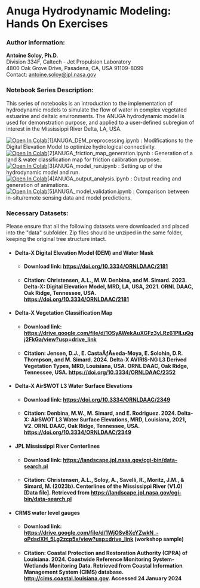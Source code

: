 # Anuga Hydrodynamic Modeling: Hands On Exercises

### Author information:

**Antoine Soloy, Ph.D.**  
Division 334F, Caltech - Jet Propulsion Laboratory  
4800 Oak Grove Drive, Pasadena, CA, USA 91109-8099  
Contact: antoine.soloy@jpl.nasa.gov  

### Notebook Series Description:

This series of notebooks is an introduction to the implementation of hydrodynamic models to simulate the flow of water in complex vegetated estuarine and deltaic environments. The ANUGA hydrodynamic model is used for demonstration purpose, and applied to a user-defined subregion of interest in the Mississippi River Delta, LA, USA.  

[![Open In Colab](https://colab.research.google.com/assets/colab-badge.svg)](https://colab.research.google.com/github/soloyant/deltax_workshop_2024/blob/main/tutorials/1_HydrodynamicModeling_ANUGA/[1]ANUGA_DEM_processing.ipynb)[1]ANUGA_DEM_preprocessing.ipynb : Modifications to the Digital Elevation Model to optimize hydrological connectivity.  
[![Open In Colab](https://colab.research.google.com/assets/colab-badge.svg)](https://colab.research.google.com/github/soloyant/deltax_workshop_2024/blob/main/tutorials/1_HydrodynamicModeling_ANUGA/[2]ANUGA_friction_map_generation.ipynb)[2]ANUGA_friction_map_generation.ipynb : Generation of a land & water classification map for friction calibration purpose.  
[![Open In Colab](https://colab.research.google.com/assets/colab-badge.svg)](https://colab.research.google.com/github/soloyant/deltax_workshop_2024/blob/main/tutorials/1_HydrodynamicModeling_ANUGA/[3]ANUGA_model_run.ipynb)[3]ANUGA_model_run.ipynb : Setting up of the hydrodynamic model and run.  
[![Open In Colab](https://colab.research.google.com/assets/colab-badge.svg)](https://colab.research.google.com/github/soloyant/deltax_workshop_2024/blob/main/tutorials/1_HydrodynamicModeling_ANUGA/[4]ANUGA_output_analysis.ipynb)[4]ANUGA_output_analysis.ipynb : Output reading and generation of animations.  
[![Open In Colab](https://colab.research.google.com/assets/colab-badge.svg)](https://colab.research.google.com/github/soloyant/deltax_workshop_2024/blob/main/tutorials/1_HydrodynamicModeling_ANUGA/[5]ANUGA_model_validation.ipynb)[5]ANUGA_model_validation.ipynb : Comparison between in-situ/remote sensing data and model predictions.  

### Necessary Datasets:

Please ensure that all the following datasets were downloaded and placed into the "data" subfolder. Zip files should be unziped in the same folder, keeping the original tree structure intact.

- #### Delta-X Digital Elevation Model (DEM) and Water Mask
    - #### Download link: https://doi.org/10.3334/ORNLDAAC/2181
    - #### Citation: Christensen, A.L., M.W. Denbina, and M. Simard. 2023. Delta-X: Digital Elevation Model, MRD, LA, USA, 2021. ORNL DAAC, Oak Ridge, Tennessee, USA. https://doi.org/10.3334/ORNLDAAC/2181

- #### Delta-X Vegetation Classification Map
    - #### Download link: https://drive.google.com/file/d/1OSyAWekAuXGFz3yLRz61PlLuQgj2FkGa/view?usp=drive_link
    - #### Citation: Jensen, D.J., E. CastaÃƒÂ±eda-Moya, E. Solohin, D.R. Thompson, and M. Simard. 2024. Delta-X AVIRIS-NG L3 Derived Vegetation Types, MRD, Louisiana, USA. ORNL DAAC, Oak Ridge, Tennessee, USA. https://doi.org/10.3334/ORNLDAAC/2352

- #### Delta-X AirSWOT L3 Water Surface Elevations
    - #### Download link: https://doi.org/10.3334/ORNLDAAC/2349
    - #### Citation: Denbina, M.W., M. Simard, and E. Rodriguez. 2024. Delta-X: AirSWOT L3 Water Surface Elevations, MRD, Louisiana, 2021, V2. ORNL DAAC, Oak Ridge, Tennessee, USA. https://doi.org/10.3334/ORNLDAAC/2349

- #### JPL Mississippi River Centerlines
    - #### Download link: https://landscape.jpl.nasa.gov/cgi-bin/data-search.pl
    - #### Citation: Christensen, A.L., Soloy, A., Savelli, R., Moritz, J.M., & Simard, M. (2023b). Centerlines of the Mississippi River (V1.0) [Data file]. Retrieved from https://landscape.jpl.nasa.gov/cgi-bin/data-search.pl

- #### CRMS water level gauges
    - #### Download link: https://drive.google.com/file/d/1WjOSv8XcYZwkN_-oPdsdXH_5Lg2zcp5x/view?usp=drive_link (workshop sample)
    - #### Citation: Coastal Protection and Restoration Authority (CPRA) of Louisiana. 2024. Coastwide Reference Monitoring System-Wetlands Monitoring Data. Retrieved from Coastal Information Management System (CIMS) database. http://cims.coastal.louisiana.gov. Accessed 24 January 2024

